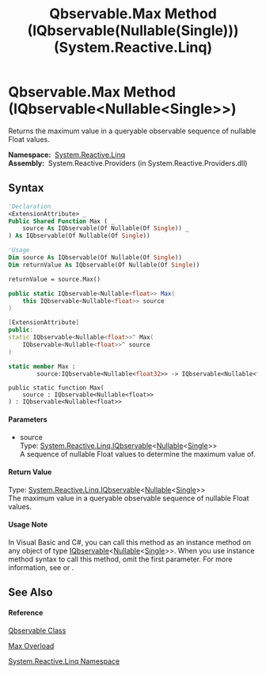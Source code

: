 ﻿---
title: Qbservable.Max Method (IQbservable(Nullable(Single))) (System.Reactive.Linq)
TOCTitle: Max Method (IQbservable(Nullable(Single)))
ms:assetid: M:System.Reactive.Linq.Qbservable.Max(System.Reactive.Linq.IQbservable{System.Nullable{System.Single}})
ms:mtpsurl: https://msdn.microsoft.com/en-us/library/system.reactive.linq.qbservable.max(v=VS.103)
ms:contentKeyID: 36069767
ms.date: 06/28/2011
mtps_version: v=VS.103
dev_langs:
- vb
- csharp
- c++
- fsharp
- jscript
---

# Qbservable.Max Method (IQbservable\<Nullable\<Single\>\>)

Returns the maximum value in a queryable observable sequence of nullable Float values.

**Namespace:**  [System.Reactive.Linq](hh211929\(v=vs.103\).md)  
**Assembly:**  System.Reactive.Providers (in System.Reactive.Providers.dll)

## Syntax

``` vb
'Declaration
<ExtensionAttribute> _
Public Shared Function Max ( _
    source As IQbservable(Of Nullable(Of Single)) _
) As IQbservable(Of Nullable(Of Single))
```

``` vb
'Usage
Dim source As IQbservable(Of Nullable(Of Single))
Dim returnValue As IQbservable(Of Nullable(Of Single))

returnValue = source.Max()
```

``` csharp
public static IQbservable<Nullable<float>> Max(
    this IQbservable<Nullable<float>> source
)
```

``` c++
[ExtensionAttribute]
public:
static IQbservable<Nullable<float>>^ Max(
    IQbservable<Nullable<float>>^ source
)
```

``` fsharp
static member Max : 
        source:IQbservable<Nullable<float32>> -> IQbservable<Nullable<float32>> 
```

``` jscript
public static function Max(
    source : IQbservable<Nullable<float>>
) : IQbservable<Nullable<float>>
```

#### Parameters

  - source  
    Type: [System.Reactive.Linq.IQbservable](hh229328\(v=vs.103\).md)\<[Nullable](https://msdn.microsoft.com/en-us/library/b3h38hb0)\<[Single](https://msdn.microsoft.com/en-us/library/3www918f)\>\>  
    A sequence of nullable Float values to determine the maximum value of.  

#### Return Value

Type: [System.Reactive.Linq.IQbservable](hh229328\(v=vs.103\).md)\<[Nullable](https://msdn.microsoft.com/en-us/library/b3h38hb0)\<[Single](https://msdn.microsoft.com/en-us/library/3www918f)\>\>  
The maximum value in a queryable observable sequence of nullable Float values.  

#### Usage Note

In Visual Basic and C\#, you can call this method as an instance method on any object of type [IQbservable](hh229328\(v=vs.103\).md)\<[Nullable](https://msdn.microsoft.com/en-us/library/b3h38hb0)\<[Single](https://msdn.microsoft.com/en-us/library/3www918f)\>\>. When you use instance method syntax to call this method, omit the first parameter. For more information, see [](https://msdn.microsoft.com/en-us/library/Bb384936) or [](https://msdn.microsoft.com/en-us/library/Bb383977).

## See Also

#### Reference

[Qbservable Class](hh211693\(v=vs.103\).md)

[Max Overload](hh212079\(v=vs.103\).md)

[System.Reactive.Linq Namespace](hh211929\(v=vs.103\).md)

